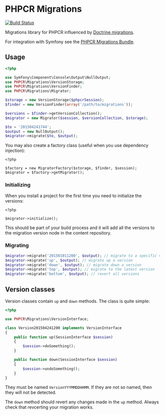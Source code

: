 PHPCR Migrations
================

[![Build
Status](https://travis-ci.org/phpcr/phpcr-migrations.svg?branch=master)](https://travis-ci.org/phpcr/phpcr-migrations)

Migrations library for PHPCR influenced by [Doctrine
migrations](https://github.com/doctrine/migrations).

For integration with Symfony see the [PHPCR Migrations
Bundle](https://github.com/phpcr/phpcr-migrations-bundle).

Usage
-----

````php
<?php

use Symfony\Component\Console\Output\NullOutput;
use PHPCR\Migrations\VersionStorage;
use PHPCR\Migrations\VersionFinder;
use PHPCR\Migrations\Migrator;

$storage = new VersionStorage($phpcrSession);
$finder = new VersionFinder(array('/path/to/migrations'));

$versions = $finder->getVersionCollection();
$migrator = new Migrator($session, $versionCollection, $storage);

$to = '201504241744';
$output = new NullOutput();
$migrator->migrate($to, $output);
````

You may also create a factory class (useful when you use dependency
injection):

````
<?php

$factory = new MigratorFactory($storage, $finder, $session);
$migrator = $factory->getMigrator();
````

### Initializing

When you install a project for the first time you need to initialize the
versions:

````
<?php

$migrator->initialize();
````

This should be part of your build process and it will add all the versions to
the migration version node in the content repository.

### Migrating


```php
$migrator->migrate('201501011200', $output); // migrate to a specific version
$migrator->migrate('up', $output); // migrate up a version
$migrator->migrate('down', $output); // migrate down a version
$migrator->migrate('top', $output); // migrate to the latest version
$migrator->migrate('bottom', $output); // revert all versions
````

Version classes
---------------

Version classes contain `up` and `down` methods. The class is quite simple:

````php
<?php

use PHPCR\Migrations\VersionInterface;

class Version201504241200 implements VersionInterface
{
    public function up(SessionInterface $session)
    {
        $session->doSomething();
    }

    public function down(SessionInterface $session)
    {
        $session->undoSomething();
    }
}
````

They must be named `VersionYYYMMDDHHMM`. If they are not so named, then they
will not be detected.

The `down` method should revert any changes made in the `up` method. Always
check that revcerting your migration works.
